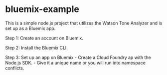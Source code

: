 # bluemix-example
This is a simple node.js project that utilizes the Watson Tone Analyzer and is 
set up as a Bluemix app.

Step 1: Create an account on Bluemix.

Step 2: Install the Bluemix CLI.

Step 3: Set up an app on Bluemix
	- Create a Cloud Foundry ap with the Node.js SDK.
	- Give it a unique name or you will run into namespace conflicts.
